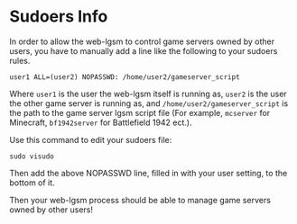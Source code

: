 # Sudoers Info

In order to allow the web-lgsm to control game servers owned by other users,
you have to manually add a line like the following to your sudoers rules.

```
user1 ALL=(user2) NOPASSWD: /home/user2/gameserver_script
```

Where `user1` is the user the web-lgsm itself is running as, `user2` is the
user the other game server is running as, and `/home/user2/gameserver_script`
is the path to the game server lgsm script file (For example, `mcserver` for
Minecraft, `bf1942server` for Battlefield 1942 ect.).

Use this command to edit your sudoers file:

```
sudo visudo
```

Then add the above NOPASSWD line, filled in with your user setting, to the
bottom of it.

Then your web-lgsm process should be able to manage game servers owned by other
users!

